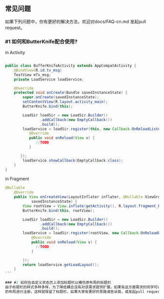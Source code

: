 常见问题
---

如果下列问题中，你有更好的解决方法，欢迎对docs/FAQ-cn.md 发起pull request。

### #1 如何和ButterKnife配合使用?

in Activity

```java

public class BufferKnifeActivity extends AppCompatActivity {
    @BindView(R.id.tv_msg)
    TextView mTv_msg;
    private LoadService loadService;

    @Override
    protected void onCreate(Bundle savedInstanceState) {
        super.onCreate(savedInstanceState);
        setContentView(R.layout.activity_main);
        ButterKnife.bind(this);

        LoadSir loadSir = new LoadSir.Builder()
                .addCallback(new EmptyCallback())
                .build();
        loadService = loadSir.register(this, new Callback.OnReloadListener() {
           @Override
           public void onReload(View v) {
              //TODO
           }

       });
        loadService.showCallback(EmptyCallback.class);
    }
}

```

in Fragment

````java
@Nullable
    @Override
    public View onCreateView(LayoutInflater inflater, @Nullable ViewGroup container, @Nullable Bundle
            savedInstanceState) {
        View rootView = View.inflate(getActivity(), R.layout.fragment_bk, null);
        ButterKnife.bind(this, rootView);

        LoadSir loadSir = new LoadSir.Builder()
                .addCallback(new EmptyCallback())
                .build();
        loadService = loadSir.register(rootView, new Callback.OnReloadListener() {
            @Override
            public void onReload(View v) {
              //TODO
            }

        });
        return loadService.getLoadLayout();
    }
```

### #2 如何在自定义状态页上添加标题栏以模仿原布局的标题栏
由于标题栏的样式多种多样，为了降低耦合没有对该需求提供扩展，如果有这方面需求的同学可以利用View注册的方式，对标题栏以下
的布局进行注册，这样就保留了标题栏，如果大家有更好的思路请告诉我，或发起pull request。